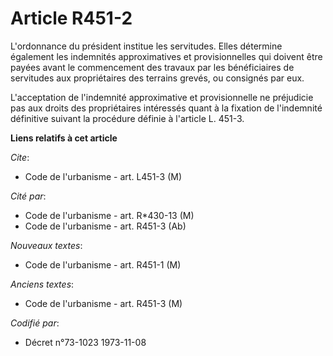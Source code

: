 # Article R451-2

L'ordonnance du président institue les servitudes. Elles détermine également les indemnités approximatives et provisionnelles
qui doivent être payées avant le commencement des travaux par les bénéficiaires de servitudes aux propriétaires des terrains
grevés, ou consignés par eux.

L'acceptation de l'indemnité approximative et provisionnelle ne préjudicie pas aux droits des propriétaires intéressés quant
à la fixation de l'indemnité définitive suivant la procédure définie à l'article L. 451-3.

**Liens relatifs à cet article**

_Cite_:

  - Code de l'urbanisme - art. L451-3 (M)

_Cité par_:

  - Code de l'urbanisme - art. R*430-13 (M)
  - Code de l'urbanisme - art. R451-3 (Ab)

_Nouveaux textes_:

  - Code de l'urbanisme - art. R451-1 (M)

_Anciens textes_:

  - Code de l'urbanisme - art. R451-3 (M)

_Codifié par_:

  - Décret n°73-1023 1973-11-08
